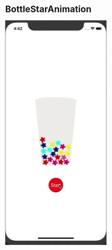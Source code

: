 # BottleStarAnimation
![img](https://github.com/jiajun1991/BottleStarAnimation/blob/master/animate.gif)
